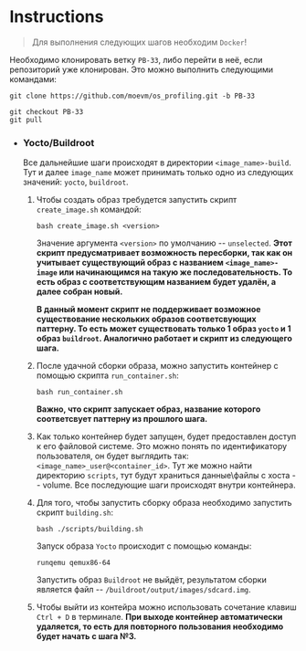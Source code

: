# **Instructions**

> Для выполнения следующих шагов необходим `Docker`!

Необходимо клонировать ветку `PB-33`, либо перейти в неё, если репозиторий уже клонирован. Это можно выполнить следующими командами:
```
git clone https://github.com/moevm/os_profiling.git -b PB-33
```
```
git checkout PB-33
git pull 
```

- ### **Yocto/Buildroot**
    Все дальнейшие шаги происходят в директории `<image_name>-build`.
    Тут и далее `image_name` может принимать только одно из следующих значений: `yocto`, `buildroot`.
    1. Чтобы создать образ требудется запустить скрипт `create_image.sh` командой:
        ```
        bash create_image.sh <version>
        ```
        Значение аргумента `<version>` по умолчанию -- `unselected`.
        **Этот скрипт предусматривает возможность пересборки, так как он учитывает существующий образ с названием `<image_name>-image` или начинающимся на такую же последовательность. То есть образ с соответствующим названием будет удалён, а далее собран новый.**
        
        **В данный момент скрипт не поддерживает возможное существование нескольких образов соответсвующих паттерну. То есть может существовать только 1 образ `yocto` и 1 образ `buildroot`. Аналогично работает и скрипт из следующего шага.**
    2.  После удачной сборки образа, можно запустить контейнер с помощью скрипта `run_container.sh`:
        ```
        bash run_container.sh
        ```
        **Важно, что скрипт запускает образ, название которого соответсвует паттерну из прошлого шага.**
    
    3. Как только контейнер будет запущен, будет предоставлен доступ к его файловой системе. Это можно понять по идентификатору пользователя, он будет выглядить так: `<image_name>_user@<container_id>`. Тут же можно найти директорию `scripts`, тут будут храниться данные\файлы с хоста -- volume.
    Все последующие шаги происходят внутри контейнера.
    
    4. Для того, чтобы запустить сборку образа необходимо запустить скрипт `building.sh`:
        ```
        bash ./scripts/building.sh
        ```
        
        Запуск образа `Yocto` происходит с помощью команды:
        ```
        runqemu qemux86-64
        ```
        
        Запустить образ `Buildroot` не выйдёт, результатом сборки является файл -- `/buildroot/output/images/sdcard.img`.
        
    5. Чтобы выйти из контейра можно использовать сочетание клавиш `Ctrl + D` в терминале.
        **При выходе контейнер автоматически удаляется, то есть для повторного пользования необходимо будет начать с шага №3.**
        
    
    
    
    
    
    
    
    
    
    
    
    
    
    
    
    